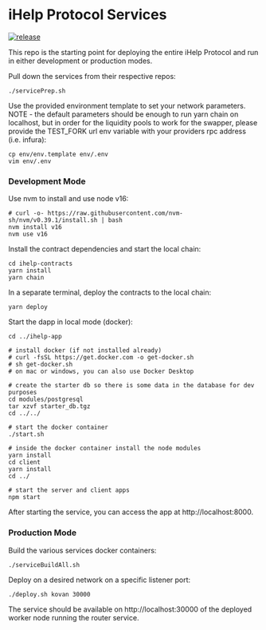 # iHelp Protocol Services

[![release](https://github.com/ihelp-finance/ihelp-services/actions/workflows/release.yml/badge.svg)](https://github.com/ihelp-finance/ihelp-services/actions/workflows/release.yml)

This repo is the starting point for deploying the entire iHelp Protocol and run in either development or production modes.

Pull down the services from their respective repos:
```
./servicePrep.sh
```

Use the provided environment template to set your network parameters. NOTE - the default parameters should be enough to run yarn chain on localhost, but in order for the liquidity pools to work for the swapper, please provide the TEST_FORK url env variable with your providers rpc address (i.e. infura):
```
cp env/env.template env/.env
vim env/.env
```

### Development Mode

Use nvm to install and use node v16:
```
# curl -o- https://raw.githubusercontent.com/nvm-sh/nvm/v0.39.1/install.sh | bash
nvm install v16
nvm use v16
```

Install the contract dependencies and start the local chain:
```
cd ihelp-contracts
yarn install
yarn chain
```

In a separate terminal, deploy the contracts to the local chain:
```
yarn deploy
```

Start the dapp in local mode (docker):
```
cd ../ihelp-app

# install docker (if not installed already)
# curl -fsSL https://get.docker.com -o get-docker.sh
# sh get-docker.sh
# on mac or windows, you can also use Docker Desktop

# create the starter db so there is some data in the database for dev purposes
cd modules/postgresql
tar xzvf starter_db.tgz
cd ../../

# start the docker container
./start.sh

# inside the docker container install the node modules
yarn install
cd client
yarn install
cd ../

# start the server and client apps
npm start
```

After starting the service, you can access the app at http://localhost:8000.

### Production Mode

Build the various services docker containers:
```
./serviceBuildAll.sh
```

Deploy on a desired network on a specific listener port:
```
./deploy.sh kovan 30000
```

The service should be available on http://localhost:30000 of the deployed worker node running the router service.
